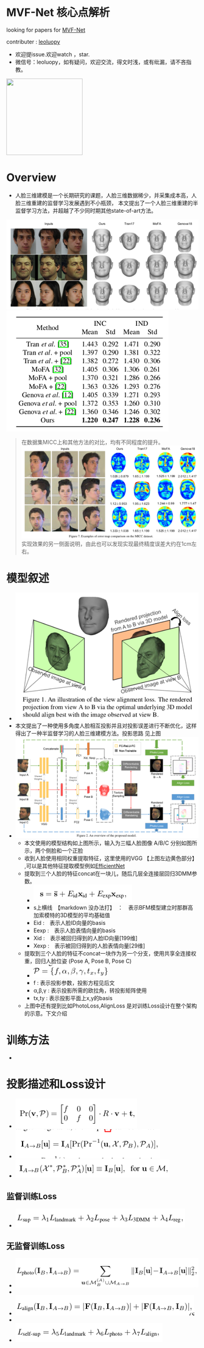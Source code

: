 

# MVF-Net 核心点解析

looking for papers for [MVF-Net](https://arxiv.org/abs/1904.04473)

contributer : [leoluopy](https://github.com/leoluopy)

+ 欢迎提issue.欢迎watch ，star.
+ 微信号：leoluopy，如有疑问，欢迎交流，得文时浅，或有纰漏，请不吝指教。

<img width="200" height="200" src="https://github.com/leoluopy/paper_discussing/blob/master/wechat_id.jpeg"/>


# Overview
+ 人脸三维建模是一个长期研究的课题，人脸三维数据稀少，并采集成本高，人脸三维重建的监督学习发展遇到不小瓶颈，
本文提出了一个人脸三维重建的半监督学习方法，并超越了不少同时期其他state-of-art方法。

![](./result.png)
![](./metricError.png)
> 在数据集MICC上和其他方法的对比，均有不同程度的提升。
![](./compare.png)
> 实现效果的另一侧面说明，由此也可以发现实现最终精度误差大约在1cm左右。


# 模型叙述
+ ![](./core_idea.png)
+  本文提出了一种使用多角度人脸相互投影并且对投影误差进行不断优化，这样得出了一种半监督学习的人脸三维建模方法。投影思路
见上图
+ ![](./model_struct.png)
    + 本文使用的模型结构如上图所示，输入为三幅人脸图像 A/B/C 分别如图所示，两个侧脸和一个正脸
    + 收到人脸使用相同权重提取特征，这里使用的VGG  【上图左边黄色部分】 ,可以是其他特征提取模型例如[EfficientNet](https://github.com/leoluopy/paper_discussing/blob/master/general/efficientNet/efficientNet.md)
    + 提取到三个人脸的特征concat在一块儿，随后几层全连接层回归3DMM参数。
        + ![](./3dmm_equation.png) 
        + s上横线　【markdown 没办法打】　：　表示BFM模型建立时那群高加索模特的3D模型的平均基础值 
        + Eid :　表示人脸ID向量的basis
        + Eexp :　表示人脸表情向量的basis
        + Xid :　表示被回归得到的人脸ID向量[199维]
        + Xexp :　表示被回归得到的人脸表情向量[29维]
    + 提取到三个人脸的特征不concat一块作为另一个分支，使用共享全连接权重，回归人脸位姿 (Pose A, Pose B, Pose C)
        + ![](./project_parameter.png)
        + f : 表示投影参数，投影方程见后文
        + α,β,γ : 表示投影所需的欧拉角，转投影矩阵使用
        + tx,ty : 表示投影平面上x,y的basis
    + 上图中还有提到比如PhotoLoss,AlignLoss 是对训练Loss设计在整个架构的示意。下文介绍



# 训练方法
+ 

# 投影描述和Loss设计

+ ![](./project_equation.png)
+ ![](./prjection_AB.png)
+ ![](./prjectionAB2.png)

## 监督训练Loss
+ ![](./superviseLoss.png)

## 无监督训练Loss
+ ![](./photoLoss.png)
+
+ ![](./flowLoss.png)
+
+ ![](./unsuperviseLoss.png)





